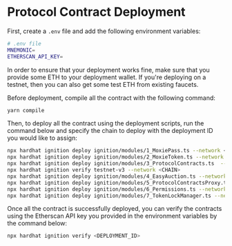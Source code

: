 # Protocol Contract Deployment

First, create a `.env` file and add the following environment variables:

```sh
# .env file
MNEMONIC=
ETHERSCAN_API_KEY=
```

In order to ensure that your deployment works fine, make sure that you provide some ETH to your deployment wallet. If you're deploying on a testnet, then you can also get some test ETH from existing faucets.

Before deployment, compile all the contract with the following command:

```sh
yarn compile
```

Then, to deploy all the contract using the deployment scripts, run the command below and specify the chain to deploy with the deployment ID you would like to assign:

```sh
npx hardhat ignition deploy ignition/modules/1_MoxiePass.ts --network <CHAIN> --deployment-id <DEPLOYMENT_ID> && \
npx hardhat ignition deploy ignition/modules/2_MoxieToken.ts --network <CHAIN> --deployment-id <DEPLOYMENT_ID> && \
npx hardhat ignition deploy ignition/modules/3_ProtocolContracts.ts  --network <CHAIN> --deployment-id <DEPLOYMENT_ID> && \
npx hardhat ignition verify testnet-v3 --network <CHAIN>
npx hardhat ignition deploy ignition/modules/4_EasyAuction.ts --network <CHAIN> --deployment-id <DEPLOYMENT_ID> && \
npx hardhat ignition deploy ignition/modules/5_ProtocolContractsProxy.ts --network <CHAIN> --deployment-id <DEPLOYMENT_ID> && \
npx hardhat ignition deploy ignition/modules/6_Permissions.ts --network <CHAIN> --deployment-id <DEPLOYMENT_ID> && \
npx hardhat ignition deploy ignition/modules/7_TokenLockManager.ts --network <CHAIN> --deployment-id <DEPLOYMENT_ID>
```

Once all the contract is successfully deployed, you can verify the contracts using the Etherscan API key you provided in the environment variables by the command below:

```sh
npx hardhat ignition verify <DEPLOYMENT_ID>
```